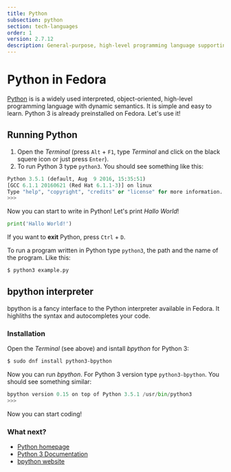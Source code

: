```yaml
---
title: Python
subsection: python
section: tech-languages
order: 1
version: 2.7.12
description: General-purpose, high-level programming language supporting multiple programming paradigms.
---
```


# Python in Fedora

[Python](https://www.python.org/) is is a widely used interpreted, object-oriented, high-level programming language with dynamic semantics. It is simple and easy to learn.
Python 3 is already preinstalled on Fedora. Let's use it!

## Running Python

1. Open the _Terminal_ (press `Alt` + `F1`, type _Terminal_ and click on the black squere icon or just press `Enter`).
2. To run Python 3 type `python3`. You should see something like this:

```python
Python 3.5.1 (default, Aug  9 2016, 15:35:51) 
[GCC 6.1.1 20160621 (Red Hat 6.1.1-3)] on linux
Type "help", "copyright", "credits" or "license" for more information.
>>> 
```

Now you can start to write in Python! Let's print _Hallo World_!

```python
print('Hallo World!')
```

If you want to **exit** Python, press `Ctrl` + `D`.

To run a program written in Python type `python3`, the path and the name of the program. Like this:

```bash
$ python3 example.py
```

## bpython interpreter
bpython is a fancy interface to the Python interpreter available in Fedora. It highliths the syntax and autocompletes your code.

### Installation

Open the _Terminal_ (see above) and isntall _bpython_ for Python 3:

```bash
$ sudo dnf install python3-bpython
```

Now you can run _bpython_. For Python 3 version type `python3-bpython`. You should see something similar:

```python
bpython version 0.15 on top of Python 3.5.1 /usr/bin/python3
>>> 
```
Now you can start coding!

### What next?

 * [Python homepage](https://www.python.org/)
 * [Python 3 Documentation](https://docs.python.org/3/)
 * [bpython website](http://www.bpython-interpreter.org/)
